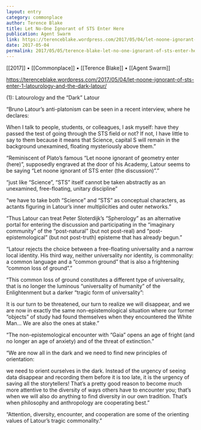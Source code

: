 ```yaml
---
layout: entry
category: commonplace
author: Terence Blake
title: Let No-One Ignorant of STS Enter Here
publication: Agent Swarm
link: https://terenceblake.wordpress.com/2017/05/04/let-noone-ignorant-of-sts-enter-1-latourology-and-the-dark-latour/
date: 2017-05-04
permalink: 2017/05/05/terence-blake-let-no-one-ignorant-of-sts-enter-here
---
```


[[2017]] • [[Commonplace]] • [[Terence Blake]] • [[Agent Swarm]] 

https://terenceblake.wordpress.com/2017/05/04/let-noone-ignorant-of-sts-enter-1-latourology-and-the-dark-latour/

(1): Latourology and the “Dark” Latour

“Bruno Latour’s anti-platonism can be seen in a recent interview, where he declares:

When I talk to people, students, or colleagues, I ask myself: have they passed the test of going through the STS field or not? If not, I have little to say to them because it means that Science, capital S will remain in the background unexamined, floating mysteriously above them.”

“Reminiscent of Plato’s famous “Let noone ignorant of geometry enter (here)”, supposedly engraved at the door of his Academy, Latour seems to be saying “Let noone ignorant of STS enter (the discussion)”.”

“just like “Science”, “STS” itself cannot be taken abstractly as an unexamined, free-floating, unitary discipline”

“we have to take both “Science” and “STS” as conceptual characters, as actants figuring in Latour’s inner multiplicities and outer networks.”

“Thus Latour can treat Peter Sloterdijk’s “Spherology” as an alternative portal for entering the discussion and participating in the “imaginary community” of the “post-natural” (but not post-real) and “post-epistemological” (but not post-truth) episteme that has already begun.”

“Latour rejects the choice between a free-floating universality and a narrow local identity. His third way, neither universality nor identity, is commonality: a common language and a “common ground” that is also a frightening “common loss of ground”.”

“This common loss of ground constitutes a different type of universality, that is no longer the luminous “universality of humanity” of the Enlightenment but a darker “tragic form of universality”:

It is our turn to be threatened, our turn to realize we will disappear, and we are now in exactly the same non-epistemological situation where our former “objects” of study had found themselves when they encountered the White Man… We are also the ones at stake.”

“The non-epistemological encounter with “Gaia” opens an age of fright (and no longer an age of anxiety) and of the threat of extinction.”

“We are now all in the dark and we need to find new principles of orientation:

we need to orient ourselves in the dark. Instead of the urgency of seeing data disappear and recording them before it is too late, it is the urgency of saving all the storytellers! That’s a pretty good reason to become much more attentive to the diversity of ways others have to encounter you; that’s when we will also do anything to find diversity in our own tradition. That’s when philosophy and anthropology are cooperating best.”

“Attention, diversity, encounter, and cooperation are some of the orienting values of Latour’s tragic commonality.”
